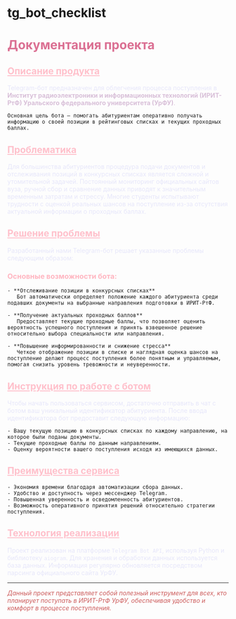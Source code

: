 # tg_bot_checklist

# <span style="color:PaleVioletRed">Документация проекта</span>

## <span style="color:pink"><u>Описание продукта</u></span>

<span style="color:Lavender">Telegram-бот предназначен для облегчения процесса поступления в <span style="color:Thistle">**Институт радиоэлектроники и информационных технологий (ИРИТ-РтФ) Уральского федерального университета (УрФУ)**.</span></span> 
```
Основная цель бота — помогать абитуриентам оперативно получать информацию о своей позиции в рейтинговых списках и текущих проходных баллах.
```

## <span style="color:pink"><u>Проблематика</u></span>

<span style="color:Lavender">Для большинства абитуриентов процедура подачи документов и отслеживания позиций в конкурсных списках является сложной и утомительной задачей. Постоянный мониторинг официальных сайтов вуза, ручной сбор и сравнение данных приводят к значительным временным затратам и стрессу. Многие студенты испытывают трудности с оценкой реальных шансов на поступление из-за отсутствия актуальной информации о проходных баллах.</span>

## <span style="color:pink"><u>Решение проблемы</u></span>

<span style="color:Lavender">Разработанный нами Telegram-бот решает указанные проблемы следующим образом:</span>

### <span style="color:LightPink">Основные возможности бота:</span>
```
- **Отслеживание позиции в конкурсных списках**  
   Бот автоматически определяет положение каждого абитуриента среди подавших документы на выбранные направления подготовки в ИРИТ-РтФ.
   
- **Получение актуальных проходных баллов**  
   Предоставляет текущие проходные баллы, что позволяет оценить вероятность успешного поступления и принять взвешенное решение относительно выбора специальности или направления.

- **Повышение информированности и снижение стресса**  
   Четкое отображение позиции в списке и наглядная оценка шансов на поступление делают процесс поступления более понятным и управляемым, помогая снизить уровень тревожности и неуверенности.
```
## <span style="color:pink"><u>Инструкция по работе с ботом</u></span>

<span style="color:Lavender">Чтобы начать пользоваться сервисом, достаточно отправить в чат с ботом ваш уникальный идентификатор абитуриента. После ввода идентификатора бот предоставит следующую информацию:</span>
```
- Вашу текущую позицию в конкурсных списках по каждому направлению, на которое были поданы документы.
- Текущие проходные баллы по данным направлениям.
- Оценку вероятности вашего поступления исходя из имеющихся данных.
```
## <span style="color:pink"><u>Преимущества сервиса</u></span>
```
- Экономия времени благодаря автоматизации сбора данных.
- Удобство и доступность через мессенджер Telegram.
- Повышенная уверенность и осведомленность абитуриентов.
- Возможность оперативного принятия решений относительно стратегии поступления.
```
## <span style="color:pink"><u>Технология реализации</u></span>

<span style="color:Lavender">Проект реализован на платформе `Telegram Bot API`, используя Python и библиотеку `aiogram`. Для хранения и обработки данных используется база данных. Информация регулярно обновляется посредством парсинга официального сайта УрФУ.</span>

---

<span style="color:IndianRed">*Данный проект представляет собой полезный инструмент для всех, кто планирует поступать в ИРИТ-РтФ УрФУ, обеспечивая удобство и комфорт в процессе поступления.*</span>